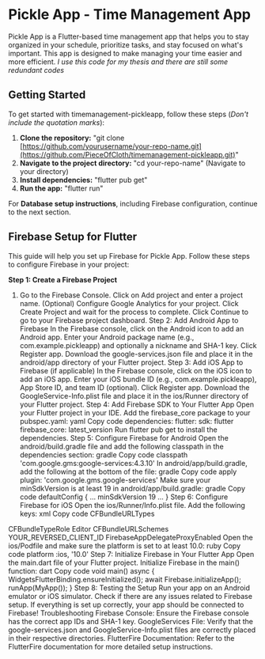 # Pickle App - Time Management App

Pickle App is a Flutter-based time management app that helps you to stay organized in your schedule, prioritize tasks, and stay focused on what's important. This app is designed to make managing your time easier and more efficient. *I use this code for my thesis and there are still some redundant codes*

## Getting Started
To get started with timemanagement-pickleapp, follow these steps (*Don't include the quotation marks*):

1. **Clone the repository:** "git clone [https://github.com/yourusername/your-repo-name.git](https://github.com/PieceOfCloth/timemanagement-pickleapp.git)"
2. **Navigate to the project directory:** "cd your-repo-name" (Navigate to your directory)
3. **Install dependencies:** "flutter pub get"
4. **Run the app:** "flutter run"

For **Database setup instructions**, including Firebase configuration, continue to the next section.

## Firebase Setup for Flutter
This guide will help you set up Firebase for Pickle App. Follow these steps to configure Firebase in your project:

**Step 1: Create a Firebase Project**
1. Go to the Firebase Console.
Click on Add project and enter a project name.
(Optional) Configure Google Analytics for your project.
Click Create Project and wait for the process to complete.
Click Continue to go to your Firebase project dashboard.
Step 2: Add Android App to Firebase
In the Firebase console, click on the Android icon to add an Android app.
Enter your Android package name (e.g., com.example.pickleapp) and optionally a nickname and SHA-1 key.
Click Register app.
Download the google-services.json file and place it in the android/app directory of your Flutter project.
Step 3: Add iOS App to Firebase (if applicable)
In the Firebase console, click on the iOS icon to add an iOS app.
Enter your iOS bundle ID (e.g., com.example.pickleapp), App Store ID, and team ID (optional).
Click Register app.
Download the GoogleService-Info.plist file and place it in the ios/Runner directory of your Flutter project.
Step 4: Add Firebase SDK to Your Flutter App
Open your Flutter project in your IDE.
Add the firebase_core package to your pubspec.yaml:
yaml
Copy code
dependencies:
  flutter:
    sdk: flutter
  firebase_core: latest_version
Run flutter pub get to install the dependencies.
Step 5: Configure Firebase for Android
Open the android/build.gradle file and add the following classpath in the dependencies section:
gradle
Copy code
classpath 'com.google.gms:google-services:4.3.10'
In android/app/build.gradle, add the following at the bottom of the file:
gradle
Copy code
apply plugin: 'com.google.gms.google-services'
Make sure your minSdkVersion is at least 19 in android/app/build.gradle:
gradle
Copy code
defaultConfig {
    ...
    minSdkVersion 19
    ...
}
Step 6: Configure Firebase for iOS
Open the ios/Runner/Info.plist file.
Add the following keys:
xml
Copy code
<key>CFBundleURLTypes</key>
<array>
  <dict>
    <key>CFBundleTypeRole</key>
    <string>Editor</string>
    <key>CFBundleURLSchemes</key>
    <array>
      <string>YOUR_REVERSED_CLIENT_ID</string>
    </array>
  </dict>
</array>
<key>FirebaseAppDelegateProxyEnabled</key>
<false/>
Open the ios/Podfile and make sure the platform is set to at least 10.0:
ruby
Copy code
platform :ios, '10.0'
Step 7: Initialize Firebase in Your Flutter App
Open the main.dart file of your Flutter project.
Initialize Firebase in the main() function:
dart
Copy code
void main() async {
  WidgetsFlutterBinding.ensureInitialized();
  await Firebase.initializeApp();
  runApp(MyApp());
}
Step 8: Testing the Setup
Run your app on an Android emulator or iOS simulator.
Check if there are any issues related to Firebase setup.
If everything is set up correctly, your app should be connected to Firebase!
Troubleshooting
Firebase Console: Ensure the Firebase console has the correct app IDs and SHA-1 key.
GoogleServices File: Verify that the google-services.json and GoogleService-Info.plist files are correctly placed in their respective directories.
FlutterFire Documentation: Refer to the FlutterFire documentation for more detailed setup instructions.
